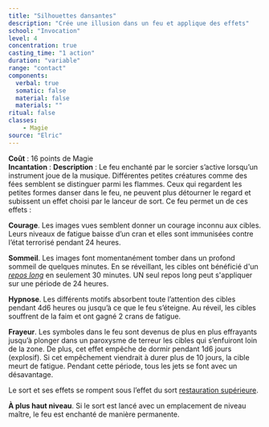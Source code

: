 ```yaml
---
title: "Silhouettes dansantes"
description: "Crée une illusion dans un feu et applique des effets"
school: "Invocation"
level: 4
concentration: true
casting_time: "1 action"
duration: "variable"
range: "contact"
components:
  verbal: true
  somatic: false
  material: false
  materials: ""
ritual: false
classes:
    - Magie
source: "Elric"   
---
```

**Coût** : 16 points de Magie  
**Incantation** : 
**Description** : Le feu enchanté par le sorcier s’active lorsqu’un instrument joue de la musique. Différentes petites créatures comme des fées semblent se distinguer parmi les flammes. Ceux qui regardent les petites formes danser dans le feu, ne peuvent plus détourner le regard et subissent un effet choisi par le lanceur de sort. Ce feu permet un de ces effets :  

**Courage**. Les images vues semblent donner un courage inconnu aux cibles. Leurs niveaux de fatigue baisse d’un cran et elles sont immunisées contre l’état terrorisé pendant 24 heures.  

**Sommeil**. Les images font momentanément tomber dans un profond sommeil de quelques minutes. En se réveillant, les cibles ont bénéficié d'un [_repos long_](/gerer-la-sante-du-personnage/#repos-long) en seulement 30 minutes. UN seul repos long peut s'appliquer sur une période de 24 heures.    

**Hypnose**. Les différents motifs absorbent toute l’attention des cibles pendant 4d6 heures ou jusqu’à ce que le feu s’éteigne. Au réveil, les cibles souffrent de la faim et ont gagné 2 crans de fatigue.  

**Frayeur**. Les symboles dans le feu sont devenus de plus en plus effrayants jusqu’à plonger dans un paroxysme de terreur les cibles qui s’enfuiront loin de la zone. De plus, cet effet empêche de dormir pendant 1d6 jours (explosif). Si cet empêchement viendrait à durer plus de 10 jours, la cible meurt de fatigue. Pendant cette période, tous les jets se font avec un désavantage.  

Le sort et ses effets se rompent sous l’effet du sort [restauration supérieure](/restauration-superieure).  

**À plus haut niveau**. Si le sort est lancé avec un emplacement de niveau maître, le feu est enchanté de manière permanente.    

